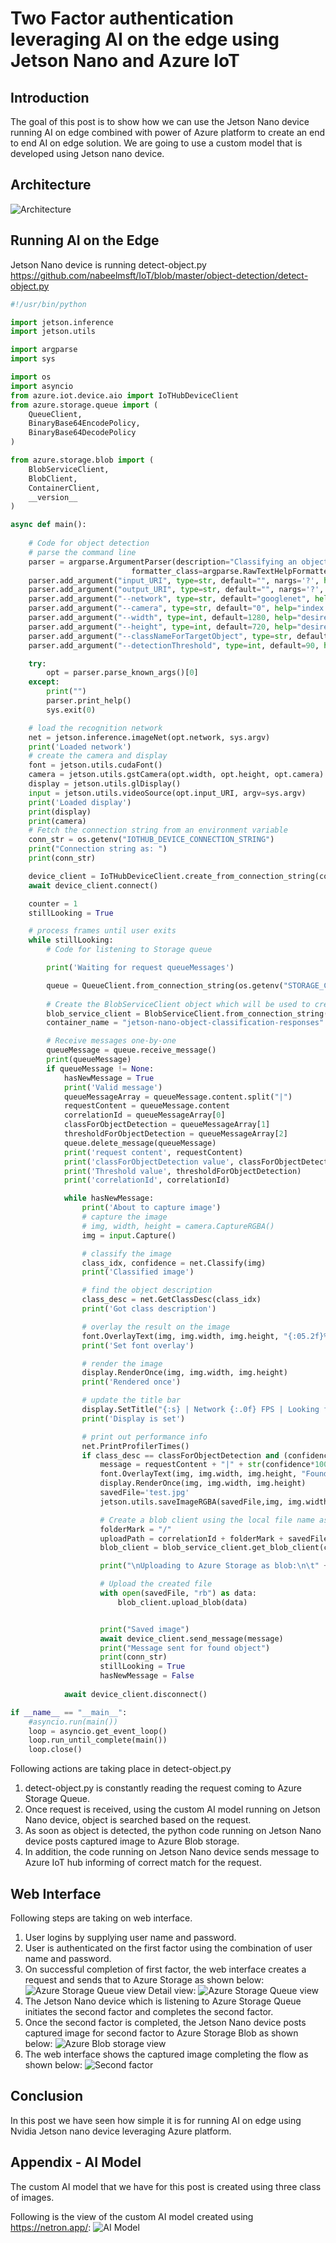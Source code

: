 # Two Factor authentication leveraging AI on the edge using Jetson Nano and Azure IoT
## Introduction
The goal of this post is to show how we can use the Jetson Nano device running AI on edge  combined with power of Azure platform to create an end to end AI on edge  solution. We are going to use a custom model that is developed using Jetson nano device.
## Architecture
![Architecture](https://github.com/nabeelmsft/IoT/blob/master/object-detection/visio/Architecture.png?raw=true "Architecture")

## Running AI on the Edge
Jetson Nano device is running detect-object.py
https://github.com/nabeelmsft/IoT/blob/master/object-detection/detect-object.py


```python
#!/usr/bin/python

import jetson.inference
import jetson.utils

import argparse
import sys

import os
import asyncio
from azure.iot.device.aio import IoTHubDeviceClient
from azure.storage.queue import (
	QueueClient,
	BinaryBase64EncodePolicy,
	BinaryBase64DecodePolicy
)

from azure.storage.blob import (
	BlobServiceClient, 
	BlobClient, 
	ContainerClient, 
	__version__
)

async def main():
	
	# Code for object detection
	# parse the command line
	parser = argparse.ArgumentParser(description="Classifying an object from a live camera feed and once successfully classified a message is sent to Azure IoT Hub", 
						   formatter_class=argparse.RawTextHelpFormatter, epilog=jetson.inference.imageNet.Usage())
	parser.add_argument("input_URI", type=str, default="", nargs='?', help="URI of the input stream")
	parser.add_argument("output_URI", type=str, default="", nargs='?', help="URI of the output stream")
	parser.add_argument("--network", type=str, default="googlenet", help="pre-trained model to load (see below for options)")
	parser.add_argument("--camera", type=str, default="0", help="index of the MIPI CSI camera to use (e.g. CSI camera 0)\nor for VL42 cameras, the /dev/video device to use.\nby default, MIPI CSI camera 0 will be used.")
	parser.add_argument("--width", type=int, default=1280, help="desired width of camera stream (default is 1280 pixels)")
	parser.add_argument("--height", type=int, default=720, help="desired height of camera stream (default is 720 pixels)")
	parser.add_argument("--classNameForTargetObject", type=str, default="", help="class name of the object that is required to be detected. Once object is detected and threshhold limit has crossed, the message would be sent to Azure IoT Hub")
	parser.add_argument("--detectionThreshold", type=int, default=90, help="The threshold value 'in percentage' for object detection")

	try:
		opt = parser.parse_known_args()[0]
	except:
		print("")
		parser.print_help()
		sys.exit(0)

	# load the recognition network
	net = jetson.inference.imageNet(opt.network, sys.argv)
	print('Loaded network')
	# create the camera and display
	font = jetson.utils.cudaFont()
	camera = jetson.utils.gstCamera(opt.width, opt.height, opt.camera)
	display = jetson.utils.glDisplay()
	input = jetson.utils.videoSource(opt.input_URI, argv=sys.argv)
	print('Loaded display')
	print(display)
	print(camera)
	# Fetch the connection string from an environment variable
	conn_str = os.getenv("IOTHUB_DEVICE_CONNECTION_STRING")
	print("Connection string as: ")
	print(conn_str)

	device_client = IoTHubDeviceClient.create_from_connection_string(conn_str)
	await device_client.connect()

	counter = 1
	stillLooking = True

	# process frames until user exits
	while stillLooking:
		# Code for listening to Storage queue

		print('Waiting for request queueMessages')

		queue = QueueClient.from_connection_string(os.getenv("STORAGE_CONNECTION_STRING"), "jetson-nano-object-classification-requests")
		
		# Create the BlobServiceClient object which will be used to create a container client
		blob_service_client = BlobServiceClient.from_connection_string(os.getenv("STORAGE_CONNECTION_STRING"))
		container_name = "jetson-nano-object-classification-responses"

		# Receive messages one-by-one
		queueMessage = queue.receive_message()
		print(queueMessage)
		if queueMessage != None:
			hasNewMessage = True
			print('Valid message')
			queueMessageArray = queueMessage.content.split("|")
			requestContent = queueMessage.content
			correlationId = queueMessageArray[0]
			classForObjectDetection = queueMessageArray[1]
			thresholdForObjectDetection = queueMessageArray[2]
			queue.delete_message(queueMessage)
			print('request content', requestContent)
			print('classForObjectDetection value', classForObjectDetection)
			print('Threshold value', thresholdForObjectDetection)
			print('correlationId', correlationId)

			while hasNewMessage:
				print('About to capture image')
				# capture the image
				# img, width, height = camera.CaptureRGBA()
				img = input.Capture()

				# classify the image
				class_idx, confidence = net.Classify(img)
				print('Classified image')

				# find the object description
				class_desc = net.GetClassDesc(class_idx)
				print('Got class description')

				# overlay the result on the image	
				font.OverlayText(img, img.width, img.height, "{:05.2f}% {:s}".format(confidence * 100, class_desc), 15, 50, font.Green, font.Gray40)
				print('Set font overlay')

				# render the image
				display.RenderOnce(img, img.width, img.height)
				print('Rendered once')

				# update the title bar
				display.SetTitle("{:s} | Network {:.0f} FPS | Looking for {:s}".format(net.GetNetworkName(), net.GetNetworkFPS(), opt.classNameForTargetObject))
				print('Display is set')

				# print out performance info
				net.PrintProfilerTimes()
				if class_desc == classForObjectDetection and (confidence*100) >= int(thresholdForObjectDetection):
					message = requestContent + "|" + str(confidence*100)
					font.OverlayText(img, img.width, img.height, "Found {:s} at {:05.2f}% confidence".format(class_desc, confidence * 100), 775, 50, font.Blue, font.Gray40)
					display.RenderOnce(img, img.width, img.height)
					savedFile='test.jpg'
					jetson.utils.saveImageRGBA(savedFile,img, img.width,img.height)

					# Create a blob client using the local file name as the name for the blob
					folderMark = "/"
					uploadPath = correlationId + folderMark + savedFile
					blob_client = blob_service_client.get_blob_client(container=container_name, blob=uploadPath)

					print("\nUploading to Azure Storage as blob:\n\t" + savedFile)

					# Upload the created file
					with open(savedFile, "rb") as data:
					    blob_client.upload_blob(data)


					print("Saved image")
					await device_client.send_message(message)
					print("Message sent for found object")
					print(conn_str)
					stillLooking = True
					hasNewMessage = False
				
			await device_client.disconnect()

if __name__ == "__main__":
	#asyncio.run(main())
	loop = asyncio.get_event_loop()
	loop.run_until_complete(main())
	loop.close()

```

Following actions are taking place in detect-object.py

1. detect-object.py is constantly reading the request coming to Azure Storage Queue.
1. Once request is received, using the custom AI model running on Jetson Nano device, object is searched based on the request.
1. As soon as object is detected, the python code running on Jetson Nano device posts captured image to Azure Blob storage.
1. In addition, the code running on Jetson Nano device sends message to Azure IoT hub informing of correct match for the request.

## Web Interface
Following steps are taking on web interface.
1. User logins by supplying user name and password.
1. User is authenticated on the first factor using the combination of user name and password.
1. On successful completion of first factor, the web interface creates a request and sends that to Azure Storage as shown below:
![Azure Storage Queue view](https://github.com/nabeelmsft/IoT/blob/master/object-detection/assets/queue-message.PNG?raw=true "Azure Storage Queue detail view")
Detail view:
![Azure Storage Queue view](https://github.com/nabeelmsft/IoT/blob/master/object-detection/assets/queue-message-detail.PNG?raw=true "Azure Storage Queue detail view")
1. The Jetson Nano device which is listening to Azure Storage Queue initiates the second factor and completes the second factor.
1. Once the second factor is completed, the Jetson Nano device posts captured image for second factor to Azure Storage Blob as shown below:
![Azure Blob storage view](https://github.com/nabeelmsft/IoT/blob/master/object-detection/assets/storage-view.PNG?raw=true "Azure Blob storage view")
1. The web interface shows the captured image completing the flow as shown below:
![Second factor](https://github.com/nabeelmsft/IoT/blob/master/object-detection/assets/gil-detected-image.PNG?raw=true "Second factor")


## Conclusion
In this post we have seen how simple it is for running  AI on edge using Nvidia Jetson nano device leveraging Azure platform.
## Appendix - AI Model
The custom AI model that we have for this post is created using three class of images. 

Following is the view of the custom AI model created using https://netron.app/:
![AI Model](https://github.com/nabeelmsft/IoT/blob/master/object-detection/assets/resnet18.onnx.png?raw=true "AI Model")

